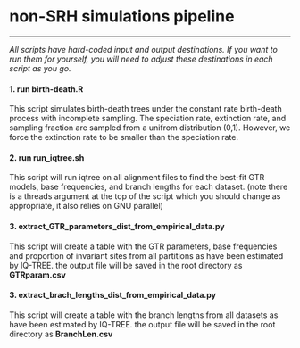 # non-SRH simulations pipeline
_____________________________________
*All scripts have hard-coded input and output destinations.*
*If you want to run them for yourself, you will need to adjust these destinations in each script as you go.*

#### 1. run birth-death.R
This script simulates birth-death trees under the constant rate birth-death process with incomplete sampling. The speciation rate, extinction rate, and sampling fraction are sampled from a unifrom distribution (0,1). However, we force the extinction rate to be smaller than the speciation rate.

#### 2. run run_iqtree.sh
This script will run iqtree on all alignment files to find the best-fit GTR models, base frequencies, and branch lengths for each dataset.
(note there is a threads argument at the top of the script which you should change as appropriate, it also relies on GNU parallel)

#### 3. extract_GTR_parameters_dist_from_empirical_data.py
This script will create a table with the GTR parameters, base frequencies and proportion of invariant sites from all partitions as have been estimated by IQ-TREE. the output file will be saved in the root directory as **GTRparam.csv**

#### 3. extract_brach_lengths_dist_from_empirical_data.py
This script will create a table with the branch lengths from all datasets as have been estimated by IQ-TREE. the output file will be saved in the root directory as **BranchLen.csv**

